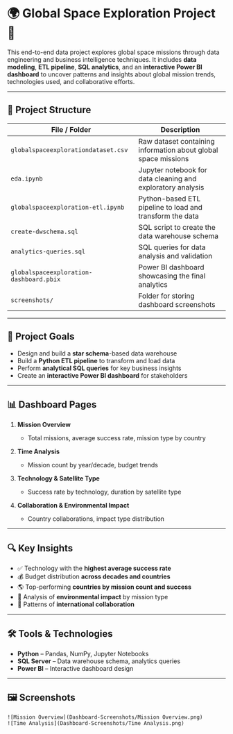# 🌍 Global Space Exploration Project 🚀

This end-to-end data project explores global space missions through data engineering and business intelligence techniques. It includes **data modeling**, **ETL pipeline**, **SQL analytics**, and an **interactive Power BI dashboard** to uncover patterns and insights about global mission trends, technologies used, and collaborative efforts.

---

## 📁 Project Structure

| File / Folder                             | Description                                                    |
|-------------------------------------------|----------------------------------------------------------------|
| `globalspaceexplorationdataset.csv`       | Raw dataset containing information about global space missions |
| `eda.ipynb`                               | Jupyter notebook for data cleaning and exploratory analysis    |
| `globalspaceexploration-etl.ipynb`        | Python-based ETL pipeline to load and transform the data       |
| `create-dwschema.sql`                     | SQL script to create the data warehouse schema                 |
| `analytics-queries.sql`                   | SQL queries for data analysis and validation                   |
| `globalspaceexploration-dashboard.pbix`   | Power BI dashboard showcasing the final analytics              |
| `screenshots/`                            | Folder for storing dashboard screenshots                       |

---

## 🧠 Project Goals

- Design and build a **star schema**-based data warehouse  
- Build a **Python ETL pipeline** to transform and load data  
- Perform **analytical SQL queries** for key business insights  
- Create an **interactive Power BI dashboard** for stakeholders  

---

## 📊 Dashboard Pages

1. **Mission Overview**  
   - Total missions, average success rate, mission type by country  

2. **Time Analysis**  
   - Mission count by year/decade, budget trends  

3. **Technology & Satellite Type**  
   - Success rate by technology, duration by satellite type  

4. **Collaboration & Environmental Impact**  
   - Country collaborations, impact type distribution  

---

## 🔍 Key Insights

- ✅ Technology with the **highest average success rate**  
- 💰 Budget distribution **across decades and countries**  
- 🌎 Top-performing **countries by mission count and success**  
- 🌿 Analysis of **environmental impact** by mission type  
- 🤝 Patterns of **international collaboration**  

---

## 🛠 Tools & Technologies

- **Python** – Pandas, NumPy, Jupyter Notebooks  
- **SQL Server** – Data warehouse schema, analytics queries  
- **Power BI** – Interactive dashboard design
  
---

## 🖼️ Screenshots 

```
![Mission Overview](Dashboard-Screenshots/Mission Overview.png)
![Time Analysis](Dashboard-Screenshots/Time Analysis.png)
